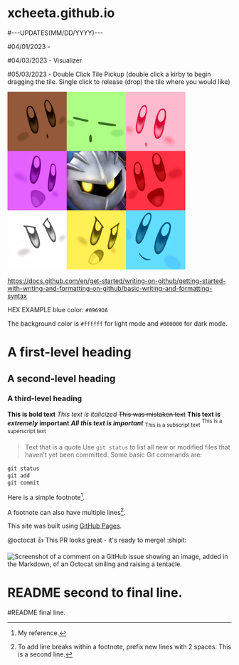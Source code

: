 # xcheeta.github.io

#---UPDATES(MM/DD/YYYY)---

#04/01/2023  - 

#04/03/2023  - Visualizer

#05/03/2023  - Double Click Tile Pickup (double click a kirby to begin dragging the tile. Single click to release (drop) the tile where you would like)

[//]: # "Comment"
[//]: # "Original Picture code"
[//]: # "![My Image](GitHubREADMEimages/960x960KirbyKu.png)"
<img src="GitHubREADMEimages/960x960KirbyKu.png" width="400" height="400">


https://docs.github.com/en/get-started/writing-on-github/getting-started-with-writing-and-formatting-on-github/basic-writing-and-formatting-syntax

HEX EXAMPLE blue color:    `#0969DA`

The background color is `#ffffff` for light mode and `#000000` for dark mode.

# A first-level heading
## A second-level heading
### A third-level heading
**This is bold text**
*This text is italicized*
~~This was mistaken text~~
**This text is _extremely_ important**
	***All this text is important***
<sub>This is a subscript text</sub>
	<sup>This is a superscript text</sup>
> Text that is a quote
  Use `git status` to list all new or modified files that haven't yet been committed.
  Some basic Git commands are:
```
git status
git add
git commit
```
Here is a simple footnote[^1].

A footnote can also have multiple lines[^2].

[^1]: My reference.
[^2]: To add line breaks within a footnote, prefix new lines with 2 spaces.
  This is a second line.

This site was built using [GitHub Pages](https://pages.github.com/).

@octocat :+1: This PR looks great - it's ready to merge! :shipit:

![Screenshot of a comment on a GitHub issue showing an image, added in the Markdown, of an Octocat smiling and raising a tentacle.](https://myoctocat.com/assets/images/base-octocat.svg)

# README second to final line.
#README final line.
